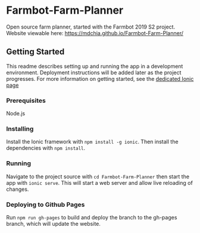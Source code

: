# Farmbot-Farm-Planner
Open source farm planner, started with the Farmbot 2019 S2 project. Website viewable here: https://mdchia.github.io/Farmbot-Farm-Planner/ 

## Getting Started

This readme describes setting up and running the app in a development environment. Deployment instructions will be added later as the project progresses. For more information on getting started, see the [dedicated Ionic page](https://ionicframework.com/getting-started)

### Prerequisites

Node.js

### Installing

Install the Ionic framework with `npm install -g ionic`. Then install the dependencies with `npm install`.

### Running

Navigate to the project source with `cd Farmbot-Farm-Planner` then start the app with `ionic serve`. This will start a web server and allow live reloading of changes.

### Deploying to Github Pages

Run `npm run gh-pages` to build and deploy the branch to the gh-pages branch, which will update the website.
